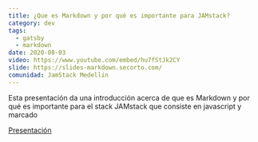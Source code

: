 ```yaml
---
title: ¿Que es Markdown y por qué es importante para JAMstack?
category: dev
tags:
  - gatsby
  - markdown
date: 2020-08-03
video: https://www.youtube.com/embed/hu7fStJk2CY
slide: https://slides-markdown.secorto.com/
comunidad: JamStack Medellin
---
```


Esta presentación da una introducción acerca de que es Markdown y por qué es importante para el stack JAMstack que consiste en javascript y marcado

[Presentación](https://slides-markdown.secorto.com/)
